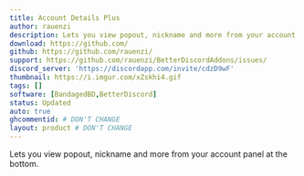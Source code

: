 ```yaml
---
title: Account Details Plus
author: rauenzi
description: Lets you view popout, nickname and more from your account panel at the bottom.
download: https://github.com/
github: https://github.com/rauenzi/
support: https://github.com/rauenzi/BetterDiscordAddons/issues/
discord_server: 'https://discordapp.com/invite/cdzD9wF'
thumbnail: https://i.imgur.com/xZskhi4.gif
tags: []
software: [BandagedBD,BetterDiscord]
status: Updated
auto: true
ghcommentid: # DON'T CHANGE
layout: product # DON'T CHANGE
---
```

Lets you view popout, nickname and more from your account panel at the bottom.